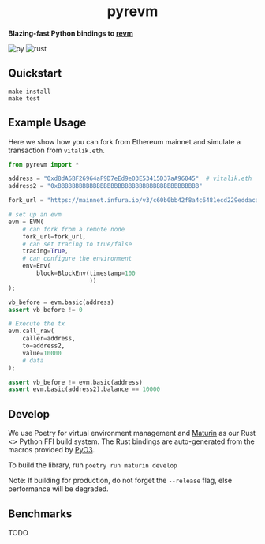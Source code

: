 # <h1 align="center"> pyrevm </h1>

**Blazing-fast Python bindings to [revm](https://github.com/bluealloy/revm/)**

![py](https://github.com/gakonst/pyrevm/workflows/py/badge.svg)
![rust](https://github.com/gakonst/pyrevm/workflows/rust/badge.svg)

## Quickstart

```
make install
make test
```

## Example Usage

Here we show how you can fork from Ethereum mainnet and simulate
a transaction from `vitalik.eth`.

```python
from pyrevm import *

address = "0xd8dA6BF26964aF9D7eEd9e03E53415D37aA96045"  # vitalik.eth
address2 = "0xBBBBBBBBBBBBBBBBBBBBBBBBBBBBBBBBBBBBBBBB"

fork_url = "https://mainnet.infura.io/v3/c60b0bb42f8a4c6481ecd229eddaca27"

# set up an evm
evm = EVM(
    # can fork from a remote node
    fork_url=fork_url,
    # can set tracing to true/false
    tracing=True,
    # can configure the environment
    env=Env(
        block=BlockEnv(timestamp=100
                       ))
);

vb_before = evm.basic(address)
assert vb_before != 0

# Execute the tx
evm.call_raw(
    caller=address,
    to=address2,
    value=10000
    # data
);

assert vb_before != evm.basic(address)
assert evm.basic(address2).balance == 10000
```

## Develop

We use Poetry for virtual environment management and [Maturin](https://github.com/PyO3/maturin) as our Rust <> Python FFI build system. The Rust bindings are auto-generated from the macros provided by [PyO3](https://pyo3.rs/v0.17.1/).

To build the library, run `poetry run maturin develop`

Note: If building for production, do not forget the `--release` flag, else performance will be degraded.

## Benchmarks

TODO
